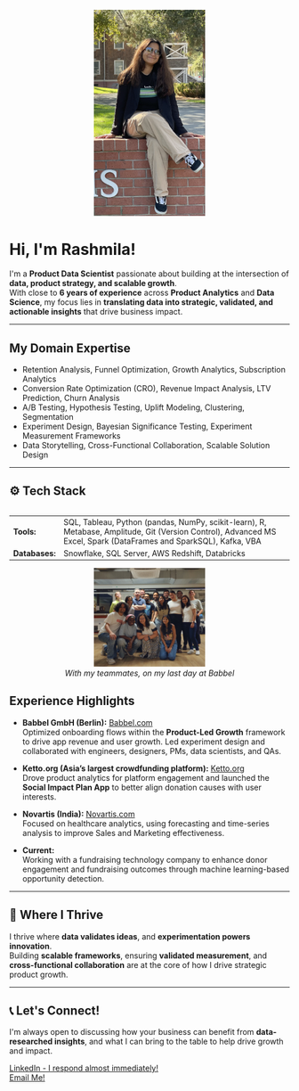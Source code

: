 <p align="center">
  <img src="https://raw.githubusercontent.com/rmitra97/rmitra97/main/rashmilamitra.jpg" width="200" alt="Hi there!">
</p>


# Hi, I'm Rashmila!

I'm a **Product Data Scientist** passionate about building at the intersection of **data, product strategy, and scalable growth**.  
With close to **6 years of experience** across **Product Analytics** and **Data Science**, my focus lies in **translating data into strategic, validated, and actionable insights** that drive business impact.

---

## My Domain Expertise
- Retention Analysis, Funnel Optimization, Growth Analytics, Subscription Analytics
- Conversion Rate Optimization (CRO), Revenue Impact Analysis, LTV Prediction, Churn Analysis
- A/B Testing, Hypothesis Testing, Uplift Modeling, Clustering, Segmentation
- Experiment Design, Bayesian Significance Testing, Experiment Measurement Frameworks
- Data Storytelling, Cross-Functional Collaboration, Scalable Solution Design

---

## ⚙️ Tech Stack

<table align="right">
<tr>
<td><strong>Tools:</strong></td>
<td>SQL, Tableau, Python (pandas, NumPy, scikit-learn), R, Metabase, Amplitude, Git (Version Control), Advanced MS Excel, Spark (DataFrames and SparkSQL), Kafka, VBA</td>
</tr>
<tr>
<td><strong>Databases:</strong></td>
<td>Snowflake, SQL Server, AWS Redshift, Databricks</td>
</tr>
</table>



---

---


<p align="center">
  <img src="https://raw.githubusercontent.com/rmitra97/rmitra97/main/work.JPG" width="200" alt="Hi there!"><br>
  <em>With my teammates, on my last day at Babbel</em>
</p>



## Experience Highlights
- **Babbel GmbH (Berlin):** [Babbel.com](https://about.babbel.com/)  
  Optimized onboarding flows within the **Product-Led Growth** framework to drive app revenue and user growth. Led experiment design and collaborated with engineers, designers, PMs, data scientists, and QAs.

- **Ketto.org (Asia’s largest crowdfunding platform):** [Ketto.org](https://www.ketto.org/)  
  Drove product analytics for platform engagement and launched the **Social Impact Plan App** to better align donation causes with user interests.

- **Novartis (India):** [Novartis.com](https://www.novartis.com/)  
  Focused on healthcare analytics, using forecasting and time-series analysis to improve Sales and Marketing effectiveness.

- **Current:**  
  Working with a fundraising technology company to enhance donor engagement and fundraising outcomes through machine learning-based opportunity detection.

---

## 🌸 Where I Thrive
I thrive where **data validates ideas**, and **experimentation powers innovation**.  
Building **scalable frameworks**, ensuring **validated measurement**, and **cross-functional collaboration** are at the core of how I drive strategic product growth.

---

## 📞 Let's Connect!
I'm always open to discussing how your business can benefit from **data-researched insights**, and what I can bring to the table to help drive growth and impact.  <p align="center">
<p align="left">
  <a href="https://www.linkedin.com/in/rashmilamitra/" target="_blank">LinkedIn - I respond almost immediately!</a><br>
  <a href="mailto:rashmilamitra97@gmail.com" target="_blank">Email Me!</a>
</p>


